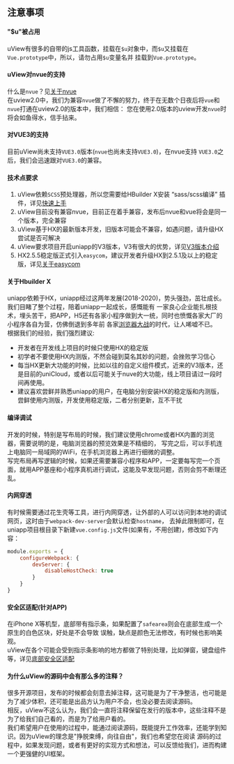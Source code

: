 ## 注意事项

#### "$u"被占用

uView有很多的自带的js工具函数，挂载在`$u`对象中，而`$u`又挂载在`Vue.prototype`中，所以，请勿占用`$u`变量名并
挂载到`Vue.prototype`。


#### uView对nvue的支持

什么是`nvue`？见[关于nvue](/guide/design.html#关于nvue)  
在uview2.0中，我们为兼容`nvue`做了不懈的努力，终于在无数个日夜后将`vue`和`nvue`打通在uview2.0的版本中，我们相信：
您在使用2.0版本的uview开发`nvue`时将会如鱼得水，信手拈来。

#### 对VUE3的支持

目前uView尚未支持`VUE3.0`版本(`nvue`也尚未支持`VUE3.0`)，在nvue支持	`VUE3.0`之后，我们会迅速跟对`VUE3.0`的兼容。


#### 技术点要求

1. uView依赖`SCSS`预处理器，所以您需要给HBuilder X安装 “sass/scss编译” 插件，详见[快速上手](/components/quickstart.html)
2. uView目前没有兼容nvue，目前正在着手兼容，发布后nvue和vue将会是同一个版本，完全兼容
3. uView基于HX的最新版本开发，旧版本可能会不兼容，如遇问题，请升级HX尝试是否可解决
4. uView要求项目开启uniapp的V3版本，V3有很大的优势，详见[V3版本介绍](https://ask.dcloud.net.cn/article/36599)
5. HX2.5.5稳定版正式引入`easycom`，建议开发者升级HX到2.5.1及以上的稳定版，详见[关于easycom](/components/quickstart.html#_3-配置easycom组件模式)


#### 关于Hbuilder X

uniapp依赖于HX，uniapp经过这两年发展(2018-2020)，势头强劲，茁壮成长。我们目睹了整个过程，陪着uniapp一起成长，感慨能有
一家良心企业能扎根技术，埋头苦干，把APP，H5还有各家小程序做到大一统，同时也愤慨各家大厂的小程序各自为营，仿佛倒退到多年前
各家[浏览器大战](https://baike.baidu.com/item/%E6%B5%8F%E8%A7%88%E5%99%A8%E5%A4%A7%E6%88%98/8488119?fr=aladdin)的时代，让人唏嘘不已。  
根据我们的经验，我们强烈建议:
- 开发者在开发线上项目的时候只使用HX的稳定版
- 初学者不要使用HX内测版，不然会碰到莫名其妙的问题，会挫败学习信心
- 每当HX更新大功能的时候，比如以往的自定义组件模式，近来的V3版本，还是目前的uniCloud，或者以后可能关于nuve的大功能，线上项目请过一段时间再使用。
- 建议喜欢尝鲜并熟悉uniapp的用户，在电脑分别安装HX的稳定版和内测版，尝鲜使用内测版，开发使用稳定版，二者分别更新，互不干扰


#### 编译调试

开发的时候，特别是写布局的时候，我们建议使用chrome或者HX内置的浏览器，需要说明的是，电脑浏览器的预览效果是不精细的，
写完之后，可以手机连上电脑同一局域网的WiFi，在手机浏览器上再进行细微的调整。  
写完布局再写逻辑的时候，如果还需要兼容小程序和APP，一定要每写完一个页面，就用APP基座和小程序真机进行调试，这能及早发现问题，否则会剪不断理还乱。  


#### 内网穿透

有时候需要通过花生壳等工具，进行内网穿透，让外部的人可以访问到本地的调试网页，这时由于`webpack-dev-server`会默认检查`hostname`，
去掉此限制即可，在uniapp项目根目录下新建`vue.config.js`文件(如果有，不用创建)，修改如下内容：

```js
module.exports = {
	configureWebpack: {
		devServer: {
			disableHostCheck: true
		}
	}
}
```

#### 安全区适配(针对APP)

在iPhone X等机型，底部带有指示条，如果配置了`safearea`则会在底部生成一个原生的白色区块，好处是不会导致
误触，缺点是颜色无法修改，有时候也影响美观。  
uView在各个可能会受到指示条影响的地方都做了特别处理，比如弹窗，键盘组件等，详见[底部安全区适配](/components/safeAreaInset.html)



#### 为什么uView的源码中会有那么多的注释？

很多开源项目，发布的时候都会刻意去掉注释，这可能是为了干净整洁，也可能是为了减少体积，还可能是出品方认为用户不会，也没必要去阅读源码。  
相反，uView不这么认为，我们会一直将注释保留在发行的版本中，这些注释不是为了给我们自己看的，而是为了给用户看的。  
我们希望用户在使用的过程中，能通过阅读源码，既能提升工作效率，还能学到知识。因为uView的理念是"挣脱束缚，向往自由"，我们也希望您在阅读
源码的过程中，如果发现问题，或者有更好的实现方式和想法，可以反馈给我们，进而构建一个更强健的UI框架。